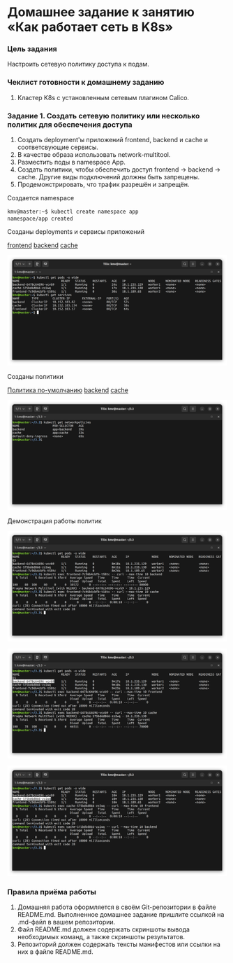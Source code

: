 # Домашнее задание к занятию «Как работает сеть в K8s»

### Цель задания

Настроить сетевую политику доступа к подам.

### Чеклист готовности к домашнему заданию

1. Кластер K8s с установленным сетевым плагином Calico.


### Задание 1. Создать сетевую политику или несколько политик для обеспечения доступа

1. Создать deployment'ы приложений frontend, backend и cache и соответсвующие сервисы.
2. В качестве образа использовать network-multitool.
3. Разместить поды в namespace App.
4. Создать политики, чтобы обеспечить доступ frontend -> backend -> cache. Другие виды подключений должны быть запрещены.
5. Продемонстрировать, что трафик разрешён и запрещён.

Создается namespace

```
kmv@master:~$ kubectl create namespace app
namespace/app created
```

Созданы deployments и сервисы приложений

[frontend](./frontend.yaml)
[backend](./backend.yaml)
[cache](./cache.yaml)

![Deployments](./src/1.png "Deployments")

Созданы политики

[Политика по-умолчанию](./pol-default.yaml)
[backend](./pol-backend.yaml)
[cache](./pol-cache.yaml)

![Политики](./src/2.png "Политики")

Демонстрация работы политик

![Из Frontend](./src/3.png "Из Frontend")

![Из Backend](./src/4.png "Из Backend")

![Из Cache](./src/5.png "Из Cache")


### Правила приёма работы

1. Домашняя работа оформляется в своём Git-репозитории в файле README.md. Выполненное домашнее задание пришлите ссылкой на .md-файл в вашем репозитории.
2. Файл README.md должен содержать скриншоты вывода необходимых команд, а также скриншоты результатов.
3. Репозиторий должен содержать тексты манифестов или ссылки на них в файле README.md.
